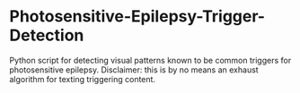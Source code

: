 # Photosensitive-Epilepsy-Trigger-Detection
 Python script for detecting visual patterns known to be common triggers for photosensitive epilepsy. Disclaimer: this is by no means an exhaust algorithm for texting triggering content.
